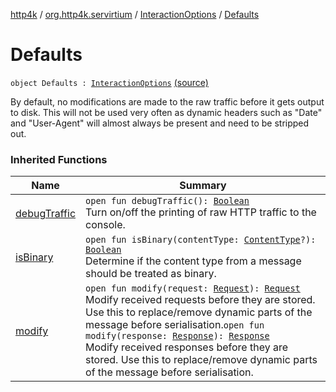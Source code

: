 [http4k](../../index.md) / [org.http4k.servirtium](../index.md) / [InteractionOptions](index.md) / [Defaults](./-defaults.md)

# Defaults

`object Defaults : `[`InteractionOptions`](index.md) [(source)](https://github.com/http4k/http4k/blob/master/http4k-testing-servirtium/src/main/kotlin/org/http4k/servirtium/InteractionOptions.kt#L45)

By default, no modifications are made to the raw traffic before it gets output to disk. This will
not be used very often as dynamic headers such as "Date" and "User-Agent" will almost always be present and
need to be stripped out.

### Inherited Functions

| Name | Summary |
|---|---|
| [debugTraffic](debug-traffic.md) | `open fun debugTraffic(): `[`Boolean`](https://kotlinlang.org/api/latest/jvm/stdlib/kotlin/-boolean/index.html)<br>Turn on/off the printing of raw HTTP traffic to the console. |
| [isBinary](is-binary.md) | `open fun isBinary(contentType: `[`ContentType`](../../org.http4k.core/-content-type/index.md)`?): `[`Boolean`](https://kotlinlang.org/api/latest/jvm/stdlib/kotlin/-boolean/index.html)<br>Determine if the content type from a message should be treated as binary. |
| [modify](modify.md) | `open fun modify(request: `[`Request`](../../org.http4k.core/-request/index.md)`): `[`Request`](../../org.http4k.core/-request/index.md)<br>Modify received requests before they are stored. Use this to replace/remove dynamic parts of the message before serialisation.`open fun modify(response: `[`Response`](../../org.http4k.core/-response/index.md)`): `[`Response`](../../org.http4k.core/-response/index.md)<br>Modify received responses before they are stored. Use this to replace/remove dynamic parts of the message before serialisation. |
